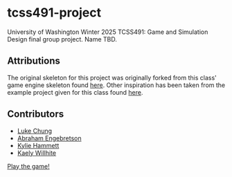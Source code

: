 # tcss491-project

University of Washington Winter 2025 TCSS491: Game and Simulation Design final group project. Name TBD.

## Attributions

The original skeleton for this project was originally forked from this class' game engine skeleton found [here](https://github.com/algorithm0r/Empty--GameEngine). Other inspiration has been taken from the example project given for this class found [here](https://github.com/algorithm0r/SuperMarioBros).

## Contributors

- [Luke Chung](https://github.com/NeonAfro)
- [Abraham Engebretson](https://abecodes.dev)
- [Kylie Hammett](https://github.com/khammett325995)
- [Kaely Willhite](https://github.com/NatTEA20)

[Play the game!](https://westerntoad.github.io/tcss491-project/)
